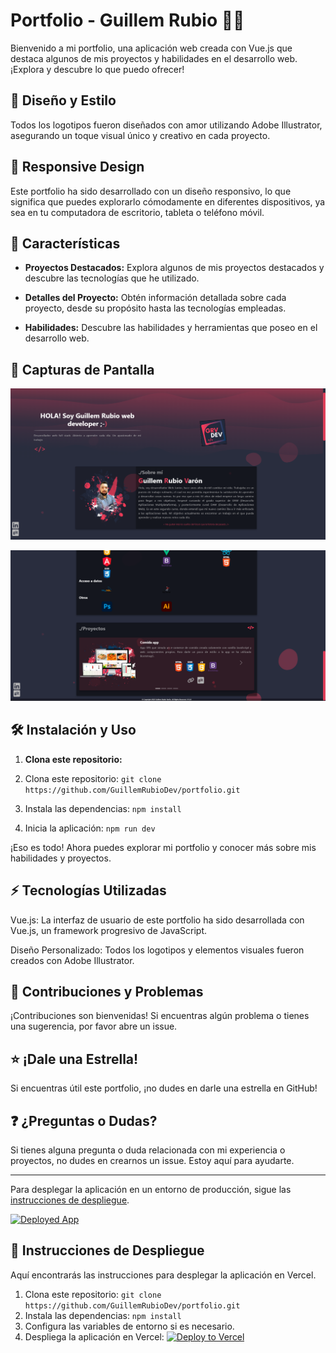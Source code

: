 # Portfolio - Guillem Rubio 🚀🎨

Bienvenido a mi portfolio, una aplicación web creada con Vue.js que destaca algunos de mis proyectos y habilidades en el desarrollo web. ¡Explora y descubre lo que puedo ofrecer!

## 🎨 Diseño y Estilo

Todos los logotipos fueron diseñados con amor utilizando Adobe Illustrator, asegurando un toque visual único y creativo en cada proyecto.

## 📱 Responsive Design

Este portfolio ha sido desarrollado con un diseño responsivo, lo que significa que puedes explorarlo cómodamente en diferentes dispositivos, ya sea en tu computadora de escritorio, tableta o teléfono móvil.

## 🚀 Características

- **Proyectos Destacados:** Explora algunos de mis proyectos destacados y descubre las tecnologías que he utilizado.

- **Detalles del Proyecto:** Obtén información detallada sobre cada proyecto, desde su propósito hasta las tecnologías empleadas.

- **Habilidades:** Descubre las habilidades y herramientas que poseo en el desarrollo web.

## 📸 Capturas de Pantalla

![Captura de Pantalla 1](/src/assets/img/ensenyar1.png)

![Captura de Pantalla 2](/src/assets/img/ensenyar2.png)

## 🛠️ Instalación y Uso

1. **Clona este repositorio:**

1. Clona este repositorio: `git clone https://github.com/GuillemRubioDev/portfolio.git`
1. Instala las dependencias: `npm install`
1. Inicia la aplicación: `npm run dev`

¡Eso es todo! Ahora puedes explorar mi portfolio y conocer más sobre mis habilidades y proyectos.

## ⚡️ Tecnologías Utilizadas

Vue.js: La interfaz de usuario de este portfolio ha sido desarrollada con Vue.js, un framework progresivo de JavaScript.

Diseño Personalizado: Todos los logotipos y elementos visuales fueron creados con Adobe Illustrator.

## 🤝 Contribuciones y Problemas

¡Contribuciones son bienvenidas! Si encuentras algún problema o tienes una sugerencia, por favor abre un issue.

## ⭐ ¡Dale una Estrella!

Si encuentras útil este portfolio, ¡no dudes en darle una estrella en GitHub!

## ❓ ¿Preguntas o Dudas?

Si tienes alguna pregunta o duda relacionada con mi experiencia o proyectos, no dudes en crearnos un issue. Estoy aquí para ayudarte.

---

Para desplegar la aplicación en un entorno de producción, sigue las [instrucciones de despliegue](#).

[![Deployed App](https://vercel.com/button)](https://portfolio-79tu83me1-guillems-projects-43ca9e2f.vercel.app/)

## 🚀 Instrucciones de Despliegue

Aquí encontrarás las instrucciones para desplegar la aplicación en Vercel.

1. Clona este repositorio: `git clone https://github.com/GuillemRubioDev/portfolio.git`
2. Instala las dependencias: `npm install`
3. Configura las variables de entorno si es necesario.
4. Despliega la aplicación en Vercel: [![Deploy to Vercel](https://vercel.com/button)](https://vercel.com/import/project?template=https://github.com/GuillemRubioDev/portfolio)
